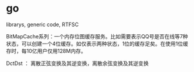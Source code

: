 go
==
librarys, generic code, RTFSC

BitMapCache系列：一个内存位图缓存服务。比如需要表示QQ号是否在线等7种状态，可以创建一个4位缓存。如仅表示两种状态，1位的缓存足矣。在使用1位缓存时，每10亿用户仅用128M内存。


DctDst ： 离散正弦变换及其逆变换，离散余弦变换及其逆变换
